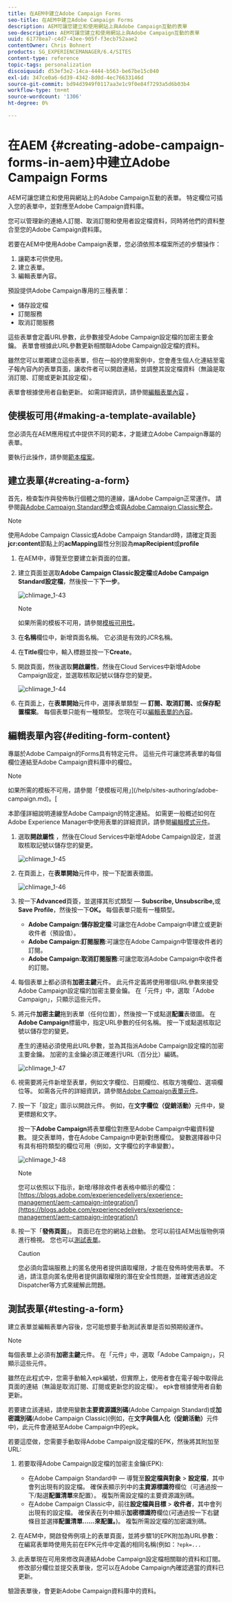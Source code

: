 ```yaml
---
title: 在AEM中建立Adobe Campaign Forms
seo-title: 在AEM中建立Adobe Campaign Forms
description: AEM可讓您建立和使用網站上與Adobe Campaign互動的表單
seo-description: AEM可讓您建立和使用網站上與Adobe Campaign互動的表單
uuid: 61778ea7-c4d7-43ee-905f-f3ecb752aae2
contentOwner: Chris Bohnert
products: SG_EXPERIENCEMANAGER/6.4/SITES
content-type: reference
topic-tags: personalization
discoiquuid: d53ef3e2-14ca-4444-b563-be67be15c040
exl-id: 347ce0a6-6d39-4342-8d0d-4ec76633146d
source-git-commit: bd94d3949f0117aa3e1c9f0e84f7293a5d6b03b4
workflow-type: tm+mt
source-wordcount: '1306'
ht-degree: 0%

---
```


# 在AEM {#creating-adobe-campaign-forms-in-aem}中建立Adobe Campaign Forms

AEM可讓您建立和使用與網站上的Adobe Campaign互動的表單。 特定欄位可插入您的表單中，並對應至Adobe Campaign資料庫。

您可以管理新的連絡人訂閱、取消訂閱和使用者設定檔資料，同時將他們的資料整合至您的Adobe Campaign資料庫。

若要在AEM中使用Adobe Campaign表單，您必須依照本檔案所述的步驟操作：

1. 讓範本可供使用。
1. 建立表單。
1. 編輯表單內容。

預設提供Adobe Campaign專用的三種表單：

* 儲存設定檔
* 訂閱服務
* 取消訂閱服務

這些表單會定義URL參數，此參數接受Adobe Campaign設定檔的加密主要金鑰。 表單會根據此URL參數更新相關聯Adobe Campaign設定檔的資料。

雖然您可以單獨建立這些表單，但在一般的使用案例中，您會產生個人化連結至電子報內容內的表單頁面，讓收件者可以開啟連結，並調整其設定檔資料（無論是取消訂閱、訂閱或更新其設定檔）。

表單會根據使用者自動更新。 如需詳細資訊，請參閱[編輯表單內容](#editing-form-content) 。

## 使模板可用{#making-a-template-available}

您必須先在AEM應用程式中提供不同的範本，才能建立Adobe Campaign專屬的表單。

要執行此操作，請參閱[範本檔案](/help/sites-developing/templates.md#template-availability)。

## 建立表單{#creating-a-form}

首先，檢查製作與發佈執行個體之間的連線，讓Adobe Campaign正常運作。 請參閱[與Adobe Campaign Standard整合](/help/sites-administering/campaignstandard.md)或[與Adobe Campaign Classic整合](/help/sites-administering/campaignonpremise.md)。

>[!NOTE]
>
>使用Adobe Campaign Classic或Adobe Campaign Standard時，請確定頁面&#x200B;**jcr:content**&#x200B;節點上的&#x200B;**acMapping**&#x200B;屬性分別設為&#x200B;**mapRecipient**&#x200B;或&#x200B;**profile**


1. 在AEM中，導覽至您要建立新頁面的位置。
1. 建立頁面並選取&#x200B;**Adobe Campaign Classic設定檔**&#x200B;或&#x200B;**Adobe Campaign Standard設定檔**，然後按一下&#x200B;**下一步**。

   ![chlimage_1-43](assets/chlimage_1-43.png)

   >[!NOTE]
   >
   >如果所需的模板不可用，請參閱[模板可用性](/help/sites-developing/templates.md#template-availability)。

1. 在&#x200B;**名稱**&#x200B;欄位中，新增頁面名稱。 它必須是有效的JCR名稱。
1. 在&#x200B;**Title**&#x200B;欄位中，輸入標題並按一下&#x200B;**Create**。
1. 開啟頁面，然後選取&#x200B;**開啟屬性**，然後在Cloud Services中新增Adobe Campaign設定，並選取核取記號以儲存您的變更。

   ![chlimage_1-44](assets/chlimage_1-44.png)

1. 在頁面上，在&#x200B;**表單開始**&#x200B;元件中，選擇表單類型 — **訂閱、取消訂閱、**&#x200B;或&#x200B;**保存配置檔案**。 每個表單只能有一種類型。 您現在可以[編輯表單的內容](#editing-form-content)。

## 編輯表單內容{#editing-form-content}

專屬於Adobe Campaign的Forms具有特定元件。 這些元件可讓您將表單的每個欄位連結至Adobe Campaign資料庫中的欄位。

>[!NOTE]
>
>如果所需的模板不可用，請參閱「使模板可用」](/help/sites-authoring/adobe-campaign.md)。[

本節僅詳細說明連線至Adobe Campaign的特定連結。 如需更一般概述如何在Adobe Experience Manager中使用表單的詳細資訊，請參閱[編輯模式元件](/help/sites-authoring/default-components-foundation.md)。

1. 選取&#x200B;**開啟屬性** ，然後在Cloud Services中新增Adobe Campaign設定，並選取核取記號以儲存您的變更。

   ![chlimage_1-45](assets/chlimage_1-45.png)

1. 在頁面上，在&#x200B;**表單開始**&#x200B;元件中，按一下配置表徵圖。

   ![chlimage_1-46](assets/chlimage_1-46.png)

1. 按一下&#x200B;**Advanced**&#x200B;頁簽，並選擇其形式類型 — **Subscribe, Unsubscribe,**&#x200B;或&#x200B;**Save Profile**，然後按一下&#x200B;**OK。** 每個表單只能有一種類型。

   * **Adobe Campaign:儲存設定檔**:可讓您在Adobe Campaign中建立或更新收件者（預設值）。
   * **Adobe Campaign:訂閱服務**:可讓您在Adobe Campaign中管理收件者的訂閱。
   * **Adobe Campaign:取消訂閱服務**:可讓您取消Adobe Campaign中收件者的訂閱。

1. 每個表單上都必須有&#x200B;**加密主鍵**&#x200B;元件。 此元件定義將使用哪個URL參數來接受Adobe Campaign設定檔的加密主要金鑰。 在「元件」中，選取「Adobe Campaign」，只顯示這些元件。
1. 將元件&#x200B;**加密主鍵**&#x200B;拖到表單（任何位置），然後按一下或點選&#x200B;**配置**&#x200B;表徵圖。 在&#x200B;**Adobe Campaign**&#x200B;標籤中，指定URL參數的任何名稱。 按一下或點選核取記號以儲存您的變更。

   產生的連結必須使用此URL參數，並為其指派Adobe Campaign設定檔的加密主要金鑰。 加密的主金鑰必須正確進行URL（百分比）編碼。

   ![chlimage_1-47](assets/chlimage_1-47.png)

1. 視需要將元件新增至表單，例如文字欄位、日期欄位、核取方塊欄位、選項欄位等。 如需各元件的詳細資訊，請參閱[Adobe Campaign表單元件](/help/sites-authoring/adobe-campaign-components.md)。
1. 按一下「設定」圖示以開啟元件。 例如，在&#x200B;**文字欄位（促銷活動）**&#x200B;元件中，變更標題和文字。

   按一下&#x200B;**Adobe Campaign**&#x200B;將表單欄位對應至Adobe Campaign中繼資料變數。 提交表單時，會在Adobe Campaign中更新對應欄位。 變數選擇器中只有具有相符類型的欄位可用（例如，文字欄位的字串變數）。

   ![chlimage_1-48](assets/chlimage_1-48.png)

   >[!NOTE]
   >
   >您可以依照以下指示，新增/移除收件者表格中顯示的欄位：[https://blogs.adobe.com/experiencedelivers/experience-management/aem-campaign-integration/](https://blogs.adobe.com/experiencedelivers/experience-management/aem-campaign-integration/)

1. 按一下「**發佈頁面**」。 頁面已在您的網站上啟動。 您可以前往AEM出版物例項進行檢視。 您也可以[測試表單](#testing-a-form)。

   >[!CAUTION]
   >
   >您必須向雲端服務上的匿名使用者提供讀取權限，才能在發佈時使用表單。 不過，請注意向匿名使用者提供讀取權限的潛在安全性問題，並確實透過設定Dispatcher等方式來緩解此問題。

## 測試表單{#testing-a-form}

建立表單並編輯表單內容後，您可能想要手動測試表單是否如預期般運作。

>[!NOTE]
>
>每個表單上必須有&#x200B;**加密主鍵**&#x200B;元件。 在「元件」中，選取「Adobe Campaign」，只顯示這些元件。
>
>雖然在此程式中，您需手動輸入epk編號，但實際上，使用者會在電子報中取得此頁面的連結（無論是取消訂閱、訂閱或更新您的設定檔）。 epk會根據使用者自動更新。
>
>若要建立該連結，請使用變數&#x200B;**主要資源識別碼**(Adobe Campaign Standard)或&#x200B;**加密識別碼**(Adobe Campaign Classic)(例如，在&#x200B;**文字與個人化（促銷活動）**&#x200B;元件中)，此元件會連結至Adobe Campaign中的epk。

若要這麼做，您需要手動取得Adobe Campaign設定檔的EPK，然後將其附加至URL:

1. 若要取得Adobe Campaign設定檔的加密主金鑰(EPK):

   * 在Adobe Campaign Standard中 — 導覽至&#x200B;**設定檔與對象** > **設定檔**，其中會列出現有的設定檔。 確保表顯示列中的&#x200B;**主資源標識符**&#x200B;欄位（可通過按一下/點選&#x200B;**配置清單**&#x200B;來配置）。 複製所需設定檔的主要資源識別碼。
   * 在Adobe Campaign Classic中，前往&#x200B;**設定檔與目標** > **收件者**，其中會列出現有的設定檔。 確保表在列中顯示&#x200B;**加密標識符**&#x200B;欄位(可通過按一下右鍵條目並選擇&#x200B;**配置清單……來配置。**)。 複製所需設定檔的加密識別碼。

1. 在AEM中，開啟發佈例項上的表單頁面，並將步驟1的EPK附加為URL參數：在編寫表單時使用先前在EPK元件中定義的相同名稱(例如：`?epk=...`
1. 此表單現在可用來修改與連結Adobe Campaign設定檔相關聯的資料和訂閱。 修改部分欄位並提交表單後，您可以在Adobe Campaign內確認適當的資料已更新。

驗證表單後，會更新Adobe Campaign資料庫中的資料。
